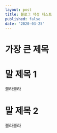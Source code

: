 ```yaml
---
layout: post
title: 블로그 작성 테스트
published: false
date: '2020-03-25'
---
```

가장 큰 제목
=========

# 말 제목 1
블라블라

# 말 제목 2
블라블라
